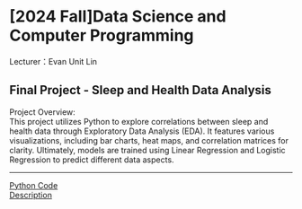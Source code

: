 # [2024 Fall]Data Science and Computer Programming
Lecturer：Evan Unit Lin<br>
## Final Project - Sleep and Health Data Analysis
Project Overview:<br>
This project utilizes Python to explore correlations between sleep and health data through Exploratory Data Analysis (EDA). It features various visualizations, including bar charts, heat maps, and correlation matrices for clarity. Ultimately, models are trained using Linear Regression and Logistic Regression to predict different data aspects.
*****
[Python Code](https://github.com/ethanlin1126/DSCP/blob/main/41171207h%E6%9E%97%E8%BB%92%E5%AE%87.ipynb)<br>
[Description](https://github.com/ethanlin1126/Data_Science_and_Computer_Programming/blob/main/41171207h%E6%9E%97%E8%BB%92%E5%AE%87.pdf)
